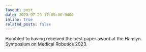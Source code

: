 ```yaml
---
layout: post
date: 2023-07-29 17:00:00-0400
inline: true
related_posts: false
---
```


Humbled to having received the best paper award at the Hamlyn Symposium on Medical Robotics 2023.
